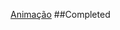 

[Animação](https://user-images.githubusercontent.com/83568294/134258168-bb872f4d-f45a-4b99-9f4c-ba53633bf60b.gif)
##Completed
